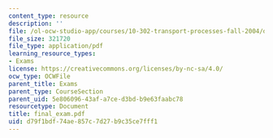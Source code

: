```yaml
---
content_type: resource
description: ''
file: /ol-ocw-studio-app/courses/10-302-transport-processes-fall-2004/d79f1bdf74ae857c7d27b9c35ce7fff1_final_exam.pdf
file_size: 321720
file_type: application/pdf
learning_resource_types:
- Exams
license: https://creativecommons.org/licenses/by-nc-sa/4.0/
ocw_type: OCWFile
parent_title: Exams
parent_type: CourseSection
parent_uid: 5e806096-43af-a7ce-d3bd-b9e63faabc78
resourcetype: Document
title: final_exam.pdf
uid: d79f1bdf-74ae-857c-7d27-b9c35ce7fff1
---
```

